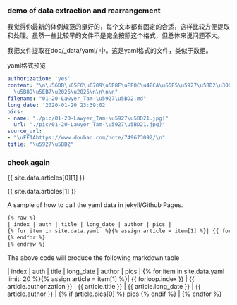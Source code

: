 ### demo of data extraction and rearrangement

我觉得你最新的体例规范的挺好的，每个文本都有固定的合适，这样比较方便提取和处理。虽然一些比较早的文件不是完全按照这个格式，但总体来说问题不大。

我把文件提取在doc/_data/yaml/ 中。这是yaml格式的文件，类似于数组。

yaml格式预览

```yaml
authorization: 'yes'
content: "\n\u56DB\u65F6\u6709\u5E8F\uFF0C\u4ECA\u65E5\u5927\u5BD2\u3002\n\n\u795D\
  \u5B89\u5EB7\u2026\u2026\n\n\n\n"
filename: "01-20-Lawyer_Tam-\u5927\u5BD2.md"
long_date: '2020-01-20 23:39:02'
pics:
- name: "./pic/01-20-Lawyer_Tam-\u5927\u5BD21.jpg)"
  url: "./pic/01-20-Lawyer_Tam-\u5927\u5BD21.jpg)"
source_url:
- "\uFF1Ahttps://www.douban.com/note/749673092/\n"
title: "\u5927\u5BD2"
```

### check again

{{ site.data.articles[0][1] }}

{{ site.data.articles[1] }}


A sample of how to call the yaml data in jekyll/Github Pages.

```html
{% raw %}
| index | auth | title | long_date | author | pics |
{% for item in site.data.yaml  %}{% assign article = item[1] %}| {{ forloop.index }} | {{ article.authorization }} |  {{ article.title }} |   {{ article.long_date }} | {{ article.author }} | {% if article.pics[0] %}  pics {% endif %} |
{% endfor %}
{% endraw %}
```

The above code will produce the following markdown table

| index | auth | title | long_date | author | pics |
{% for item in site.data.yaml  limit: 20 %}{% assign article = item[1] %}| {{ forloop.index }} | {{ article.authorization }} |  {{ article.title }} |   {{ article.long_date }} | {{ article.author }} | {% if article.pics[0] %}  pics {% endif %} |
{% endfor %}




